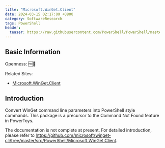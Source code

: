 ```yaml
---
title: "Microsoft.WinGet.Client"
date: 2024-03-15 02:17:00 +0800
category: SoftwareResearch
tags: PowerShell
header:
  teaser: https://raw.githubusercontent.com/PowerShell/PowerShell/master/assets/ps_black_64.svg
---
```


## Basic Information

Openness: 🆓📖

Related Sites:

* [Microsoft.WinGet.Client](https://www.powershellgallery.com/packages/Microsoft.WinGet.Client/1.7.10661)

## Introduction

Convert WinGet command line parameters into PowerShell style commands. This package is a precursor to the Command Not Found feature in PowerToys.

The documentation is not complete at present. For detailed introduction, please refer to <https://github.com/microsoft/winget-cli/tree/master/src/PowerShell/Microsoft.WinGet.Client>.
